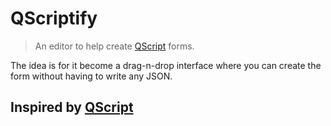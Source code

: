 # QScriptify

> An editor to help create [QScript](https://github.com/wmfs/qscript) forms.

The idea is for it become a drag-n-drop interface where you can create the form without having to write any JSON.


## Inspired by [QScript](https://github.com/wmfs/qscript)

